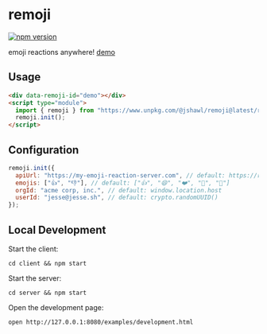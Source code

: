# remoji

[![npm version](https://badge.fury.io/js/@jshawl%2Fremoji.svg)](https://badge.fury.io/js/@jshawl%2Fremoji)

emoji reactions anywhere! [demo](https://jshawl.github.io/remoji/)

## Usage

```html
<div data-remoji-id="demo"></div>
<script type="module">
  import { remoji } from "https://www.unpkg.com/@jshawl/remoji@latest/remoji.js";
  remoji.init();
</script>
```

## Configuration

```js
remoji.init({
  apiUrl: "https://my-emoji-reaction-server.com", // default: https://remoji.jshawl.workers.dev
  emojis: ["👍", "👎"], // default: ["👍", "😄", "❤️", "🚀", "👀"]
  orgId: "acme corp, inc.", // default: window.location.host
  userId: "jesse@jesse.sh", // default: crypto.randomUUID()
});
```

## Local Development

Start the client:

```
cd client && npm start
```

Start the server:

```
cd server && npm start
```

Open the development page:

```
open http://127.0.0.1:8080/examples/development.html
```
